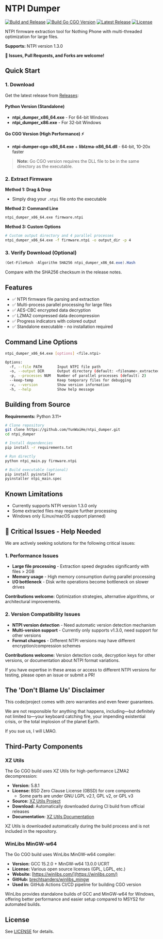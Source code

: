 # NTPI Dumper

[![Build and Release](https://github.com/YunWaiHe/ntpi_dumper/actions/workflows/build-release.yml/badge.svg)](https://github.com/YunWaiHe/ntpi_dumper/actions/workflows/build-release.yml)
[![Build Go CGO Version](https://github.com/YunWaiHe/ntpi_dumper/actions/workflows/build-go-cgo.yml/badge.svg)](https://github.com/YunWaiHe/ntpi_dumper/actions/workflows/build-go-cgo.yml)
[![Latest Release](https://img.shields.io/github/v/release/YunWaiHe/ntpi_dumper)](https://github.com/YunWaiHe/ntpi_dumper/releases/latest)
[![License](https://img.shields.io/github/license/YunWaiHe/ntpi_dumper)](LICENSE)

NTPI firmware extraction tool for Nothing Phone with multi-threaded optimization for large files.

**Supports:** NTPI version 1.3.0

**💬 Issues, Pull Requests, and Forks are welcome!**

## Quick Start

### 1. Download

Get the latest release from [Releases](https://github.com/YunWaiHe/ntpi_dumper/releases/latest):

#### Python Version (Standalone)
- **ntpi_dumper_x86_64.exe** - For 64-bit Windows
- **ntpi_dumper_x86.exe** - For 32-bit Windows

#### Go CGO Version (High Performance) ⚡
- **ntpi-dumper-cgo-x86_64.exe** + **liblzma-x86_64.dll** - 64-bit, 10-20x faster

> **Note:** Go CGO version requires the DLL file to be in the same directory as the executable.

### 2. Extract Firmware

**Method 1: Drag & Drop**
- Simply drag your `.ntpi` file onto the executable

**Method 2: Command Line**
```bash
ntpi_dumper_x86_64.exe firmware.ntpi
```

**Method 3: Custom Options**
```bash
# Custom output directory and 4 parallel processes
ntpi_dumper_x86_64.exe -f firmware.ntpi -o output_dir -p 4
```

### 3. Verify Download (Optional)

```powershell
(Get-FileHash -Algorithm SHA256 ntpi_dumper_x86_64.exe).Hash
```
Compare with the SHA256 checksum in the release notes.

## Features

- ✅ NTPI firmware file parsing and extraction
- ✅ Multi-process parallel processing for large files
- ✅ AES-CBC encrypted data decryption
- ✅ LZMA2 compressed data decompression
- ✅ Progress indicators with colored output
- ✅ Standalone executable - no installation required

## Command Line Options

```bash
ntpi_dumper_x86_64.exe [options] <file.ntpi>

Options:
  -f, --file PATH       Input NTPI file path
  -o, --output DIR      Output directory (default: <filename>_extracted)
  -p, --processes NUM   Number of parallel processes (default: 2)
  --keep-temp           Keep temporary files for debugging
  -v, --version         Show version information
  -h, --help            Show help message
```

## Building from Source

**Requirements:** Python 3.11+

```bash
# Clone repository
git clone https://github.com/YunWaiHe/ntpi_dumper.git
cd ntpi_dumper

# Install dependencies
pip install -r requirements.txt

# Run directly
python ntpi_main.py firmware.ntpi

# Build executable (optional)
pip install pyinstaller
pyinstaller ntpi_main.spec
```

## Known Limitations

- Currently supports NTPI version 1.3.0 only
- Some extracted files may require further processing
- Windows only (Linux/macOS support planned)

## 🚨 Critical Issues - Help Needed

We are actively seeking solutions for the following critical issues:

### 1. Performance Issues
- **Large file processing** - Extraction speed degrades significantly with files > 2GB
- **Memory usage** - High memory consumption during parallel processing
- **I/O bottleneck** - Disk write operations become bottleneck on slower drives

**Contributions welcome:** Optimization strategies, alternative algorithms, or architectural improvements.

### 2. Version Compatibility Issues
- **NTPI version detection** - Need automatic version detection mechanism
- **Multi-version support** - Currently only supports v1.3.0, need support for other versions
- **Format changes** - Different NTPI versions may have different encryption/compression schemes

**Contributions welcome:** Version detection code, decryption keys for other versions, or documentation about NTPI format variations.

If you have expertise in these areas or access to different NTPI versions for testing, please open an issue or submit a PR!

## The 'Don't Blame Us' Disclaimer

This code/project comes with zero warranties and even fewer guarantees.

We are not responsible for anything that happens, including—but definitely not limited to—your keyboard catching fire, your impending existential crisis, or the total implosion of the planet Earth.

If you sue us, I will LMAO.

## Third-Party Components

### XZ Utils

The Go CGO build uses XZ Utils for high-performance LZMA2 decompression:

- **Version:** 5.8.1
- **License:** BSD Zero Clause License (0BSD) for core components
  - Some parts are under GNU LGPL v2.1, GPL v2, or GPL v3
- **Source:** [XZ Utils Project](https://github.com/tukaani-project/xz)
- **Download:** Automatically downloaded during CI build from official releases
- **Documentation:** [XZ Utils Documentation](https://tukaani.org/xz/)

XZ Utils is downloaded automatically during the build process and is not included in the repository.

### WinLibs MinGW-w64

The Go CGO build uses WinLibs MinGW-w64 compiler:

- **Version:** GCC 15.2.0 + MinGW-w64 13.0.0 UCRT
- **License:** Various open source licenses (GPL, LGPL, etc.)
- **Website:** [https://winlibs.com/](https://winlibs.com/)
- **GitHub:** [brechtsanders/winlibs_mingw](https://github.com/brechtsanders/winlibs_mingw)
- **Used in:** GitHub Actions CI/CD pipeline for building CGO version

WinLibs provides standalone builds of GCC and MinGW-w64 for Windows, offering better performance and easier setup compared to MSYS2 for automated builds.

## License

See [LICENSE](LICENSE) for details.
